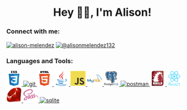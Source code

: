 <h1 align="center">Hey 👋😄, I'm Alison!</h1>
<!-- <h3 align="center">A frontend developer</h3> -->

<!-- - 🔭 I’m currently working on [connect](https://github.com/alisonmelendez/connect) -->

<!-- - 🌱 I’m currently learning **Data Structures & Algorithms** -->

<!-- - 📝 I regularly write articles on [Medium](https://medium.com/@alisonmelendez132) -->
<!-- https://medium.com/@alisonmelendez132 -->

<!-- - 💬 Ask me about **SCSS and React** -->

<!-- - 📫 How to reach me **alisonmelendez132@gmail.com** -->

<!-- - ⚡ Fun fact **I am currently building myself a new mechanical keyboard!** -->

<!-- ### Blogs posts -->
<!-- BLOG-POST-LIST:START -->
<!-- - [Creativity and Code](https://medium.com/@alisonmelendez132/steal-like-an-programmer-b16b183e27dc) -->

<!-- - [Creating CSS Animations Using Sprite Sheets](https://medium.com/@alisonmelendez132/creating-css-animations-using-sprite-sheets-6fa8b171fe2e) -->
<!-- BLOG-POST-LIST:END -->

<h3 align="left">Connect with me:</h3>
<p align="left">
<a href="https://linkedin.com/in/alison-melendez" target="blank"><img align="center" src="https://raw.githubusercontent.com/rahuldkjain/github-profile-readme-generator/master/src/images/icons/Social/linked-in-alt.svg" alt="alison-melendez" height="30" width="40" /></a>
<a href="https://medium.com/@alisonmelendez132" target="blank"><img align="center" src="https://raw.githubusercontent.com/rahuldkjain/github-profile-readme-generator/master/src/images/icons/Social/medium.svg" alt="@alisonmelendez132" height="30" width="40" /></a>
</p>

<h3 align="left">Languages and Tools:</h3>
<p align="left"> <a href="https://www.w3schools.com/css/" target="_blank" rel="noreferrer"> <img src="https://raw.githubusercontent.com/devicons/devicon/master/icons/css3/css3-original-wordmark.svg" alt="css3" width="40" height="40"/> </a> <a href="https://git-scm.com/" target="_blank" rel="noreferrer"> <img src="https://www.vectorlogo.zone/logos/git-scm/git-scm-icon.svg" alt="git" width="40" height="40"/> </a> <a href="https://www.w3.org/html/" target="_blank" rel="noreferrer"> <img src="https://raw.githubusercontent.com/devicons/devicon/master/icons/html5/html5-original-wordmark.svg" alt="html5" width="40" height="40"/> </a> <a href="https://www.java.com" target="_blank" rel="noreferrer"> <img src="https://raw.githubusercontent.com/devicons/devicon/master/icons/java/java-original.svg" alt="java" width="40" height="40"/> </a> <a href="https://developer.mozilla.org/en-US/docs/Web/JavaScript" target="_blank" rel="noreferrer"> <img src="https://raw.githubusercontent.com/devicons/devicon/master/icons/javascript/javascript-original.svg" alt="javascript" width="40" height="40"/> </a> <a href="https://www.mysql.com/" target="_blank" rel="noreferrer"> <img src="https://raw.githubusercontent.com/devicons/devicon/master/icons/mysql/mysql-original-wordmark.svg" alt="mysql" width="40" height="40"/> </a> <a href="https://www.postgresql.org" target="_blank" rel="noreferrer"> <img src="https://raw.githubusercontent.com/devicons/devicon/master/icons/postgresql/postgresql-original-wordmark.svg" alt="postgresql" width="40" height="40"/> </a> <a href="https://postman.com" target="_blank" rel="noreferrer"> <img src="https://www.vectorlogo.zone/logos/getpostman/getpostman-icon.svg" alt="postman" width="40" height="40"/> </a> <a href="https://rubyonrails.org" target="_blank" rel="noreferrer"> <img src="https://raw.githubusercontent.com/devicons/devicon/master/icons/rails/rails-original-wordmark.svg" alt="rails" width="40" height="40"/> </a> <a href="https://reactjs.org/" target="_blank" rel="noreferrer"> <img src="https://raw.githubusercontent.com/devicons/devicon/master/icons/react/react-original-wordmark.svg" alt="react" width="40" height="40"/> </a> <a href="https://www.ruby-lang.org/en/" target="_blank" rel="noreferrer"> <img src="https://raw.githubusercontent.com/devicons/devicon/master/icons/ruby/ruby-original.svg" alt="ruby" width="40" height="40"/> </a> <a href="https://sass-lang.com" target="_blank" rel="noreferrer"> <img src="https://raw.githubusercontent.com/devicons/devicon/master/icons/sass/sass-original.svg" alt="sass" width="40" height="40"/> </a> <a href="https://www.sqlite.org/" target="_blank" rel="noreferrer"> <img src="https://www.vectorlogo.zone/logos/sqlite/sqlite-icon.svg" alt="sqlite" width="40" height="40"/> </a> </p>

<!-- <p>&nbsp;<img align="center" src="https://github-readme-stats.vercel.app/api?username=alisonmelendez&show_icons=true&locale=en" alt="alisonmelendez" /></p> -->

<!-- <p><img align="center" src="https://github-readme-streak-stats.herokuapp.com/?user=alisonmelendez&" alt="alisonmelendez" /></p> -->
